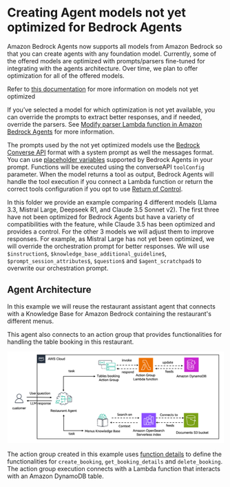 # Creating Agent models not yet optimized for Bedrock Agents

Amazon Bedrock Agents now supports all models from Amazon Bedrock so that you can create agents with any foundation model. Currently, some of the offered models are optimized with prompts/parsers fine-tuned for integrating with the agents architecture. Over time, we plan to offer optimization for all of the offered models.

Refer to [this documentation](https://docs.aws.amazon.com/bedrock/latest/userguide/working-with-models-not-yet-optimized.html) for more information on models not yet optimized


If you’ve selected a model for which optimization is not yet available, you can override the prompts to extract better responses, and if needed, override the parsers. See [Modify parser Lambda function in Amazon Bedrock Agents](https://docs.aws.amazon.com/bedrock/latest/userguide/lambda-parser.html) for more information.

The prompts used by the not yet optimized models use the [Bedrock Converse API](https://docs.aws.amazon.com/bedrock/latest/APIReference/API_runtime_Converse.html) format with a system prompt as well the messages format. You can use [placeholder variables](https://docs.aws.amazon.com/bedrock/latest/userguide/prompt-placeholders.html) supported by Bedrock Agents in your prompt. Functions will be executed using the converseAPI `toolConfig` parameter. When the model returns a tool as output, Bedrock Agents will handle the tool execution if you connect a Lambda function or return the correct tools configuration if you opt to use [Return of Control](https://docs.aws.amazon.com/bedrock/latest/userguide/agents-returncontrol.html).

In this folder we provide an example comparing 4 different models (Llama 3.3, Mistral Large, Deepseek R1, and Claude 3.5 Sonnet v2). The first three have not been optimized for Bedrock Agents but have a variety of compatibilities with the feature, while Claude 3.5 has been optimized and provides a control. For the other 3 models we will adjust them to improve responses. For example, as Mistral Large has not yet been optimized, we will override the orchestration prompt for better responses. We will use `$instruction$`, `$knowledge_base_additional_guideline$`, `$prompt_session_attributes$`, `$question$` and `$agent_scratchpad$` to overwrite our orchestration prompt.


## Agent Architecture
In this example we will reuse the restaurant assistant agent that connects with a Knowledge Base for Amazon Bedrock containing the restaurant's different menus. 

This agent also connects to an action group that provides functionalities for handling the table booking in this restaurant. 

![Agents architecture - showing an agent responding on one end using APIs and action groups and then on the end responding to other questions with a knowledge base on a vector database](./images/architecture.png)

The action group created in this example uses [function details](https://docs.aws.amazon.com/bedrock/latest/userguide/agents-action-function.html) to define the functionalities for `create_booking`, `get_booking_details` and `delete_booking`. The action group execution connects with a Lambda function that interacts with an Amazon DynamoDB table.

